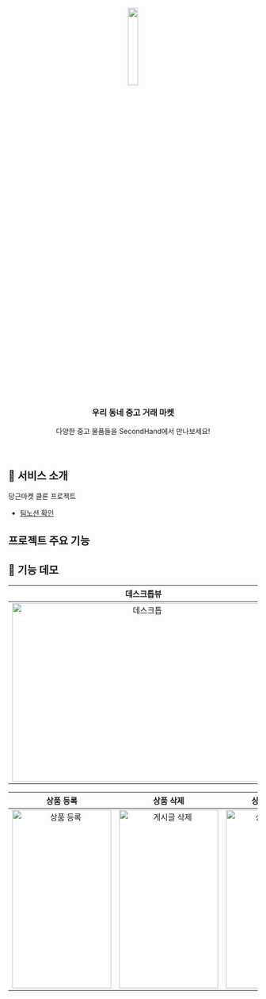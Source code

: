 <br>
<div align = "center">
<img src="https://github.com/saseungg/second-hand/assets/115215178/e61b957e-f0fe-4dbe-a50a-d3fe1a73200e" width="20%"/>
<h3>우리 동네 중고 거래 마켓</h3>

다양한 중고 물품들을 SecondHand에서 만나보세요!<br><br><br>
</div>

## 🌟 서비스 소개
당근마켓 클론 프로젝트
- [팀노션 확인](https://www.notion.so/b0b482d007df45838bb3c8ce44130a48)

## 프로젝트 주요 기능

## 🎥 기능 데모
|**데스크톱뷰**|**로그인**|**홈화면**|
|:---:|:---:|:---:|
|<img src="https://github.com/saseungg/second-hand/assets/115215178/84de8fcc-4110-436a-b976-ca18e4891490" width="530px" height="360px" alt="데스크톱"/>|<img src="https://github.com/saseungg/second-hand/assets/115215178/1b39cc4f-1a9c-409f-9a40-3dd0e43c8449" width="200px" height="360px" alt="로그인"/>|<img src="https://github.com/saseungg/second-hand/assets/115215178/56bd06fc-807c-4ffa-ab3b-15762642b177" width="200px" height="360px" alt="홈화면"/>|

|**상품 등록**|**상품 삭제**|**상품 상태 변경**|**관심상품 등록**|
|:---:|:---:|:---:|:---:|
|<img src="https://github.com/saseungg/second-hand/assets/115215178/dc86850a-f095-4bdb-ad80-45033f84fb48" width="200px" height="360px" alt="상품 등록"/>|<img src="https://github.com/saseungg/second-hand/assets/115215178/b8e55b24-7669-4e70-ae28-fefd63696ef8" width="200px" height="360px" alt="게시글 삭제"/>|<img src="https://github.com/saseungg/second-hand/assets/115215178/b613c487-0509-44bd-a003-ae045e7079ef" width="200px" height="360px" alt="상품 상태 변경"/>|<img src="https://github.com/saseungg/second-hand/assets/115215178/303bb4ca-d0c4-4733-8c87-70090aa3d509" width="200px" height="360px" alt="관심상품 등록"/>|
